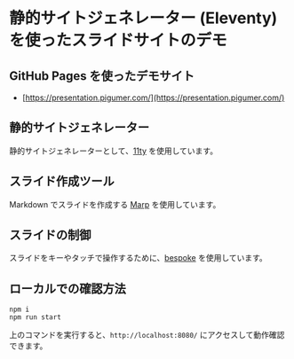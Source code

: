 静的サイトジェネレーター (Eleventy) を使ったスライドサイトのデモ
===

## GitHub Pages を使ったデモサイト

- [https://presentation.pigumer.com/](https://presentation.pigumer.com/)

## 静的サイトジェネレーター

静的サイトジェネレーターとして、[11ty](https://www.11ty.dev/) を使用しています。

## スライド作成ツール

Markdown でスライドを作成する [Marp](https://marp.app/) を使用しています。

## スライドの制御

スライドをキーやタッチで操作するために、[bespoke](https://github.com/bespokejs/bespoke) を使用しています。

## ローカルでの確認方法

```text
npm i
npm run start
```

上のコマンドを実行すると、`http://localhost:8080/` にアクセスして動作確認できます。
